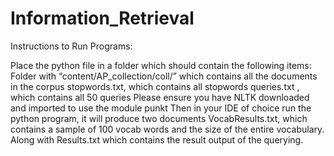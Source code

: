 # Information_Retrieval

Instructions to Run Programs:

Place the python file in a folder which should contain the following items:
Folder with “content/AP_collection/coll/” which contains all the documents in the corpus
stopwords.txt, which contains all stopwords
queries.txt , which contains all 50 queries
Please ensure you have NLTK downloaded and imported to use the module punkt
Then in your IDE of choice run the python program, it will produce two documents VocabResults.txt, which contains a sample of 100 vocab words and the size of the entire vocabulary. Along with Results.txt which contains the result output of the querying.
